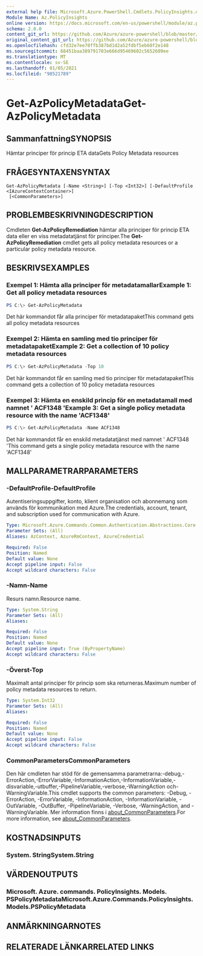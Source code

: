 ```yaml
---
external help file: Microsoft.Azure.PowerShell.Cmdlets.PolicyInsights.dll-Help.xml
Module Name: Az.PolicyInsights
online version: https://docs.microsoft.com/en-us/powershell/module/az.policyinsights/get-azpolicymetadata
schema: 2.0.0
content_git_url: https://github.com/Azure/azure-powershell/blob/master/src/PolicyInsights/PolicyInsights/help/Get-AzPolicyMetadata.md
original_content_git_url: https://github.com/Azure/azure-powershell/blob/master/src/PolicyInsights/PolicyInsights/help/Get-AzPolicyMetadata.md
ms.openlocfilehash: cfd32e7ee70ffb387bd1d2a52fdbf5eb60f2e148
ms.sourcegitcommit: 68451baa389791703e666d95469602c5652609ee
ms.translationtype: MT
ms.contentlocale: sv-SE
ms.lasthandoff: 01/05/2021
ms.locfileid: "98521789"
---
```

# <span data-ttu-id="02923-101">Get-AzPolicyMetadata</span><span class="sxs-lookup"><span data-stu-id="02923-101">Get-AzPolicyMetadata</span></span>

## <span data-ttu-id="02923-102">Sammanfattning</span><span class="sxs-lookup"><span data-stu-id="02923-102">SYNOPSIS</span></span>
<span data-ttu-id="02923-103">Hämtar principer för princip ETA data</span><span class="sxs-lookup"><span data-stu-id="02923-103">Gets Policy Metadata resources</span></span>

## <span data-ttu-id="02923-104">FRÅGESYNTAXEN</span><span class="sxs-lookup"><span data-stu-id="02923-104">SYNTAX</span></span>

```
Get-AzPolicyMetadata [-Name <String>] [-Top <Int32>] [-DefaultProfile <IAzureContextContainer>]
 [<CommonParameters>]
```

## <span data-ttu-id="02923-105">PROBLEMBESKRIVNING</span><span class="sxs-lookup"><span data-stu-id="02923-105">DESCRIPTION</span></span>
<span data-ttu-id="02923-106">Cmdleten **Get-AzPolicyRemediation** hämtar alla principer för princip ETA data eller en viss metadatatjänst för principer.</span><span class="sxs-lookup"><span data-stu-id="02923-106">The **Get-AzPolicyRemediation** cmdlet gets all policy metadata resources or a particular policy metadata resource.</span></span>

## <span data-ttu-id="02923-107">BESKRIVS</span><span class="sxs-lookup"><span data-stu-id="02923-107">EXAMPLES</span></span>

### <span data-ttu-id="02923-108">Exempel 1: Hämta alla principer för metadatamallar</span><span class="sxs-lookup"><span data-stu-id="02923-108">Example 1: Get all policy metadata resources</span></span>
```powershell
PS C:\> Get-AzPolicyMetadata
```

<span data-ttu-id="02923-109">Det här kommandot får alla principer för metadatapaket</span><span class="sxs-lookup"><span data-stu-id="02923-109">This command gets all policy metadata resources</span></span>

### <span data-ttu-id="02923-110">Exempel 2: Hämta en samling med tio principer för metadatapaket</span><span class="sxs-lookup"><span data-stu-id="02923-110">Example 2: Get a collection of 10 policy metadata resources</span></span>
```powershell
PS C:\> Get-AzPolicyMetadata -Top 10
```

<span data-ttu-id="02923-111">Det här kommandot får en samling med tio principer för metadatapaket</span><span class="sxs-lookup"><span data-stu-id="02923-111">This command gets a collection of 10 policy metadata resources</span></span>

### <span data-ttu-id="02923-112">Exempel 3: Hämta en enskild princip för en metadatamall med namnet ' ACF1348 '</span><span class="sxs-lookup"><span data-stu-id="02923-112">Example 3: Get a single policy metadata resource with the name 'ACF1348'</span></span>
```powershell
PS C:\> Get-AzPolicyMetadata -Name ACF1348
```

<span data-ttu-id="02923-113">Det här kommandot får en enskild metadatatjänst med namnet ' ACF1348 '</span><span class="sxs-lookup"><span data-stu-id="02923-113">This command gets a single policy metadata resource with the name 'ACF1348'</span></span>

## <span data-ttu-id="02923-114">MALLPARAMETRAR</span><span class="sxs-lookup"><span data-stu-id="02923-114">PARAMETERS</span></span>

### <span data-ttu-id="02923-115">-DefaultProfile</span><span class="sxs-lookup"><span data-stu-id="02923-115">-DefaultProfile</span></span>
<span data-ttu-id="02923-116">Autentiseringsuppgifter, konto, klient organisation och abonnemang som används för kommunikation med Azure.</span><span class="sxs-lookup"><span data-stu-id="02923-116">The credentials, account, tenant, and subscription used for communication with Azure.</span></span>

```yaml
Type: Microsoft.Azure.Commands.Common.Authentication.Abstractions.Core.IAzureContextContainer
Parameter Sets: (All)
Aliases: AzContext, AzureRmContext, AzureCredential

Required: False
Position: Named
Default value: None
Accept pipeline input: False
Accept wildcard characters: False
```

### <span data-ttu-id="02923-117">-Namn</span><span class="sxs-lookup"><span data-stu-id="02923-117">-Name</span></span>
<span data-ttu-id="02923-118">Resurs namn.</span><span class="sxs-lookup"><span data-stu-id="02923-118">Resource name.</span></span>

```yaml
Type: System.String
Parameter Sets: (All)
Aliases:

Required: False
Position: Named
Default value: None
Accept pipeline input: True (ByPropertyName)
Accept wildcard characters: False
```

### <span data-ttu-id="02923-119">-Överst</span><span class="sxs-lookup"><span data-stu-id="02923-119">-Top</span></span>
<span data-ttu-id="02923-120">Maximalt antal principer för princip som ska returneras.</span><span class="sxs-lookup"><span data-stu-id="02923-120">Maximum number of policy metadata resources to return.</span></span>

```yaml
Type: System.Int32
Parameter Sets: (All)
Aliases:

Required: False
Position: Named
Default value: None
Accept pipeline input: False
Accept wildcard characters: False
```

### <span data-ttu-id="02923-121">CommonParameters</span><span class="sxs-lookup"><span data-stu-id="02923-121">CommonParameters</span></span>
<span data-ttu-id="02923-122">Den här cmdleten har stöd för de gemensamma parametrarna:-debug,-ErrorAction,-ErrorVariable,-InformationAction,-InformationVariable,-disvariable,-utbuffer,-PipelineVariable,-verbose,-WarningAction och-WarningVariable.</span><span class="sxs-lookup"><span data-stu-id="02923-122">This cmdlet supports the common parameters: -Debug, -ErrorAction, -ErrorVariable, -InformationAction, -InformationVariable, -OutVariable, -OutBuffer, -PipelineVariable, -Verbose, -WarningAction, and -WarningVariable.</span></span> <span data-ttu-id="02923-123">Mer information finns i [about_CommonParameters](http://go.microsoft.com/fwlink/?LinkID=113216).</span><span class="sxs-lookup"><span data-stu-id="02923-123">For more information, see [about_CommonParameters](http://go.microsoft.com/fwlink/?LinkID=113216).</span></span>

## <span data-ttu-id="02923-124">KOSTNADS</span><span class="sxs-lookup"><span data-stu-id="02923-124">INPUTS</span></span>

### <span data-ttu-id="02923-125">System. String</span><span class="sxs-lookup"><span data-stu-id="02923-125">System.String</span></span>

## <span data-ttu-id="02923-126">VÄRDEN</span><span class="sxs-lookup"><span data-stu-id="02923-126">OUTPUTS</span></span>

### <span data-ttu-id="02923-127">Microsoft. Azure. commands. PolicyInsights. Models. PSPolicyMetadata</span><span class="sxs-lookup"><span data-stu-id="02923-127">Microsoft.Azure.Commands.PolicyInsights.Models.PSPolicyMetadata</span></span>

## <span data-ttu-id="02923-128">ANMÄRKNINGAR</span><span class="sxs-lookup"><span data-stu-id="02923-128">NOTES</span></span>

## <span data-ttu-id="02923-129">RELATERADE LÄNKAR</span><span class="sxs-lookup"><span data-stu-id="02923-129">RELATED LINKS</span></span>
